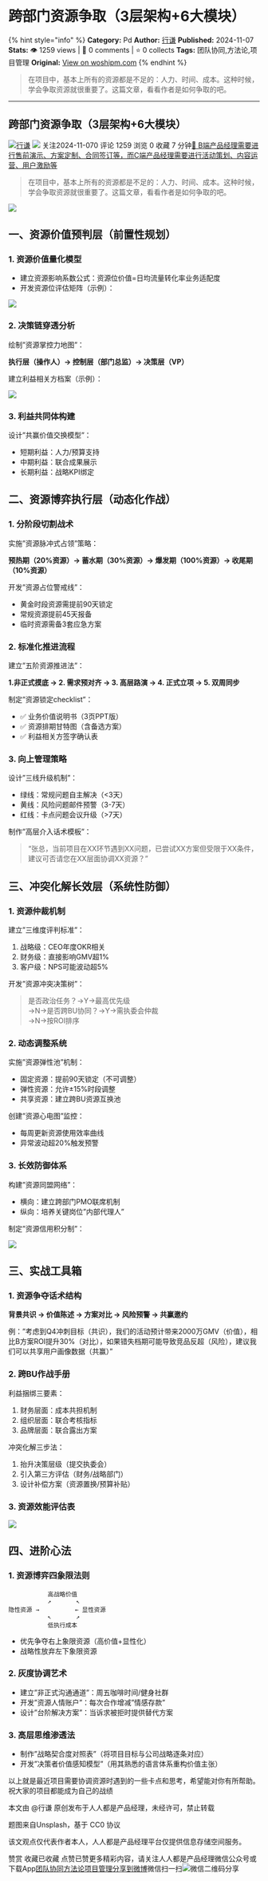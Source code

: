 # 跨部门资源争取（3层架构+6大模块）
{% hint style="info" %}
**Category:** Pd
**Author:** [行谦](https://www.woshipm.com/u/377321)
**Published:** 2024-11-07  
**Stats:** 👁️ 1259 views | 💬 0 comments | ⭐ 0 collects
**Tags:** 团队协同,方法论,项目管理
**Original:** [View on woshipm.com](https://www.woshipm.com/pd/6084255.html)
{% endhint %}
> 在项目中，基本上所有的资源都是不足的：人力、时间、成本。这种时候，学会争取资源就很重要了。这篇文章，看看作者是如何争取的吧。

---

## 跨部门资源争取（3层架构+6大模块）

[![](https://static.woshipm.com/WX_U_201712_20171205142723_2945.jpg?imageView2/1/w/72/h/72/q/100)](https://www.woshipm.com/u/377321)[行谦](https://www.woshipm.com/u/377321) ![](https://static.woshipm.com/tag/1101_1@2x.png) 关注2024-11-070 评论 1259 浏览 0 收藏 7 分钟[🔗 B端产品经理需要进行售前演示、方案定制、合同签订等，而C端产品经理需要进行活动策划、内容运营、用户激励等](https://ke.qidianla.com/courses/bcpm)

> 在项目中，基本上所有的资源都是不足的：人力、时间、成本。这种时候，学会争取资源就很重要了。这篇文章，看看作者是如何争取的吧。

![](https://image.woshipm.com/2023/04/14/8e87b284-da8e-11ed-9503-00163e0b5ff3.jpg)

## 一、资源价值预判层（前置性规划）

### 1\. 资源价值量化模型

*   建立资源影响系数公式：资源位价值=日均流量转化率业务适配度
*   开发资源位评估矩阵（示例）：

![](https://image.woshipm.com/2025/02/11/f85f0b00-e81d-11ef-8386-00163e09d72f.png)

### 2\. 决策链穿透分析

绘制”资源掌控力地图”：

**执行层（操作人）→ 控制层（部门总监）→ 决策层（VP）**

建立利益相关方档案（示例）：

![](https://image.woshipm.com/2025/02/11/d28d0200-e823-11ef-a7d7-00163e09d72f.png)

### 3\. 利益共同体构建

设计”共赢价值交换模型”：

*   短期利益：人力/预算支持
*   中期利益：联合成果展示
*   长期利益：战略KPI绑定

## 二、资源博弈执行层（动态化作战）

### 1\. 分阶段切割战术

实施”资源脉冲式占领”策略：

**预热期（20%资源）→ 蓄水期（30%资源）→ 爆发期（100%资源）→ 收尾期（10%资源）**

开发”资源占位警戒线”：

*   黄金时段资源需提前90天锁定
*   常规资源提前45天报备
*   临时资源需备3套应急方案

### 2\. 标准化推进流程

建立”五阶资源推进法”：

**1.非正式摸底 → 2. 需求预对齐 → 3. 高层路演 → 4. 正式立项 → 5. 双周同步**

制定”资源锁定checklist”：

*   ✅ 业务价值说明书（3页PPT版）
*   ✅ 资源排期甘特图（含备选方案）
*   ✅ 利益相关方签字确认表

### 3\. 向上管理策略

设计”三线升级机制”：

*   绿线：常规问题自主解决（<3天）
*   黄线：风险问题邮件预警（3-7天）
*   红线：卡点问题会议升级（>7天）

制作”高层介入话术模板”：

> “张总，当前项目在XX环节遇到XX问题，已尝试XX方案但受限于XX条件，建议可否请您在XX层面协调XX资源？”

## 三、冲突化解长效层（系统性防御）

### 1\. 资源仲裁机制

建立”三维度评判标准”：

1.  战略级：CEO年度OKR相关
2.  财务级：直接影响GMV超1%
3.  客户级：NPS可能波动超5%

开发”资源冲突决策树”：

> 是否政治任务？→Y→最高优先级  
> →N→是否跨BU协同？→Y→需执委会仲裁  
> →N→按ROI排序

### 2\. 动态调整系统

实施”资源弹性池”机制：

*   固定资源：提前90天锁定（不可调整）
*   弹性资源：允许±15%时段调整
*   共享资源：建立跨BU资源互换池

创建”资源心电图”监控：

*   每周更新资源使用效率曲线
*   异常波动超20%触发预警

### 3\. 长效防御体系

构建”资源同盟网络”：

*   横向：建立跨部门PMO联席机制
*   纵向：培养关键岗位”内部代理人”

制定”资源信用积分制”：

![](https://image.woshipm.com/2025/02/11/e7f19426-e823-11ef-a7d7-00163e09d72f.png)

## 三、实战工具箱

### 1\. 资源争夺话术结构

**背景共识 → 价值陈述 → 方案对比 → 风险预警 → 共赢邀约**

例：”考虑到Q4冲刺目标（共识），我们的活动预计带来2000万GMV（价值），相比B方案ROI提升30%（对比），如果错失档期可能导致竞品反超（风险），建议我们可以共享用户画像数据（共赢）”

### 2\. 跨BU作战手册

利益捆绑三要素：

1.  财务层面：成本共担机制
2.  组织层面：联合考核指标
3.  品牌层面：联合露出方案

冲突化解三步法：

1.  抬升决策层级（提交执委会）
2.  引入第三方评估（财务/战略部门）
3.  设计补偿方案（资源置换/预算补贴）

### 3\. 资源效能评估表

![](https://image.woshipm.com/2025/02/11/fb97e1c4-e823-11ef-8e3e-00163e09d72f.png)

## 四、进阶心法

### 1\. 资源博弈四象限法则

```
           高战略价值
           ↗       ↖
隐性资源 →          ← 显性资源
           ↖       ↗
           低执行成本
```

*   优先争夺右上象限资源（高价值+显性化）
*   战略性放弃左下象限资源

### 2\. 灰度协调艺术

*   建立”非正式沟通通道”：周五咖啡时间/健身社群
*   开发”资源人情账户”：每次合作增减”情感存款”
*   设计”台阶解决方案”：当诉求被拒时提供替代方案

### 3\. 高层思维渗透法

*   制作”战略契合度对照表”（将项目目标与公司战略逐条对应）
*   开发”决策者价值感知模型”（用其熟悉的语言体系重构价值主张）

以上就是最近项目需要协调资源时遇到的一些卡点和思考，希望能对你有所帮助。祝大家的项目都能成为自己的战绩

本文由 @行谦 原创发布于人人都是产品经理，未经许可，禁止转载

题图来自Unsplash，基于 CC0 协议

该文观点仅代表作者本人，人人都是产品经理平台仅提供信息存储空间服务。

赞赏 收藏已收藏 点赞已赞更多精彩内容，请关注人人都是产品经理微信公众号或下载App[团队协同](https://www.woshipm.com/tag/%e5%9b%a2%e9%98%9f%e5%8d%8f%e5%90%8c)[方法论](https://www.woshipm.com/tag/%e6%96%b9%e6%b3%95%e8%ae%ba)[项目管理](https://www.woshipm.com/tag/%e9%a1%b9%e7%9b%ae%e7%ae%a1%e7%90%86)[分享到微博](https://service.weibo.com/share/share.php?appkey=2775287854&title=跨部门资源争取（3层架构+6大模块）&url=https://www.woshipm.com/pd/6084255.html&pic=https://image.woshipm.com/2023/04/14/8e87b284-da8e-11ed-9503-00163e0b5ff3.jpg)微信扫一扫![微信二维码](https://api.pwmqr.com/qrcode/create/?url=https://www.woshipm.com/pd/6084255.html)分享